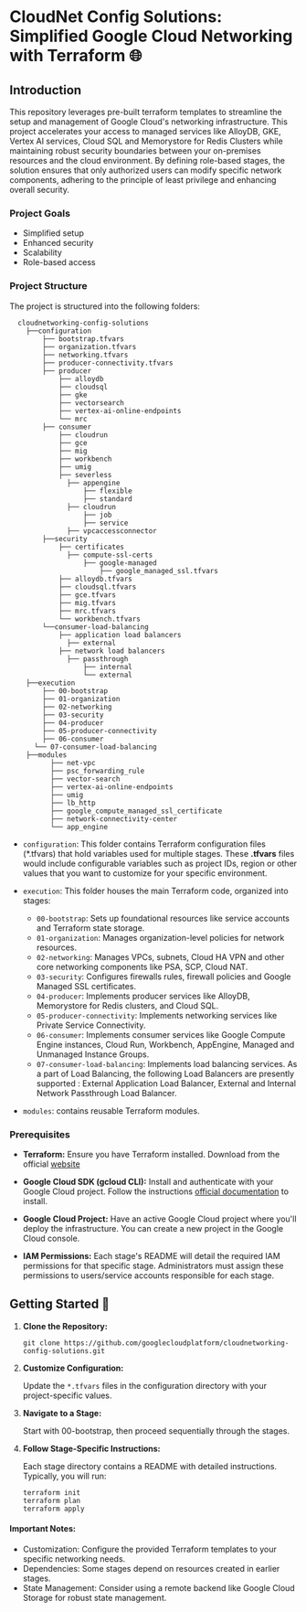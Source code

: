 # CloudNet Config Solutions: Simplified Google Cloud Networking with Terraform 🌐

## Introduction

This repository leverages pre-built terraform templates to streamline the setup and management of Google Cloud's networking infrastructure. This project accelerates your access to managed services like AlloyDB, GKE, Vertex AI services, Cloud SQL and Memorystore for Redis Clusters while maintaining robust security boundaries between your on-premises resources and the cloud environment. By defining role-based stages, the solution ensures that only authorized users can modify specific network components, adhering to the principle of least privilege and enhancing overall security.

### Project Goals

* Simplified setup
* Enhanced security
* Scalability
* Role-based access

### Project Structure
The project is structured into the following folders:

  ```
    cloudnetworking-config-solutions
      ├──configuration
          ├── bootstrap.tfvars
          ├── organization.tfvars
          ├── networking.tfvars
          ├── producer-connectivity.tfvars
          ├── producer
              ├── alloydb
              ├── cloudsql
              ├── gke
              ├── vectorsearch
              ├── vertex-ai-online-endpoints
              └── mrc
          ├── consumer
              ├── cloudrun
              ├── gce
              ├── mig
              ├── workbench
              ├── umig
              ├── severless
                ├── appengine
                    ├── flexible
                    ├── standard
                ├── cloudrun
                    ├── job
                    ├── service
                ├── vpcaccessconnector
          ├──security
              ├── certificates
                ├── compute-ssl-certs
                    ├── google-managed
                        ├── google_managed_ssl.tfvars
              ├── alloydb.tfvars
              ├── cloudsql.tfvars
              ├── gce.tfvars
              ├── mig.tfvars
              ├── mrc.tfvars
              └── workbench.tfvars
          └──consumer-load-balancing
              ├── application load balancers
                ├── external
              ├── network load balancers
                ├── passthrough
                    ├── internal
                    └── external
      ├──execution
          ├── 00-bootstrap
          ├── 01-organization
          ├── 02-networking
          ├── 03-security
          ├── 04-producer
          ├── 05-producer-connectivity
          ├── 06-consumer
        └── 07-consumer-load-balancing
      ├──modules
            ├── net-vpc
            ├── psc_forwarding_rule
            ├── vector-search
            ├── vertex-ai-online-endpoints
            ├── umig
            ├── lb_http
            ├── google_compute_managed_ssl_certificate
            ├── network-connectivity-center
            └── app_engine
  ```
* `configuration`: This folder contains Terraform configuration files (*.tfvars) that hold variables used for multiple stages. These **.tfvars** files would include configurable variables such as project IDs, region or other values that you want to customize for your specific environment.

* `execution`: This folder houses the main Terraform code, organized into stages:

  * `00-bootstrap`: Sets up foundational resources like service accounts and Terraform state storage.
  * `01-organization`:  Manages organization-level policies for network resources.
  * `02-networking`: Manages VPCs, subnets, Cloud HA VPN and other core networking components like PSA, SCP, Cloud NAT.
  * `03-security`:  Configures firewalls rules, firewall policies and Google Managed SSL certificates.
  * `04-producer`: Implements producer services like AlloyDB, Memorystore for Redis clusters, and Cloud SQL.
  * `05-producer-connectivity`: Implements networking services like Private Service Connectivity.
  * `06-consumer`: Implements consumer services like Google Compute Engine instances, Cloud Run, Workbench, AppEngine, Managed and Unmanaged Instance Groups.
  * `07-consumer-load-balancing`: Implements load balancing services. As a part of Load Balancing, the following Load Balancers are presently supported : External Application Load Balancer, External and Internal Network Passthrough Load Balancer.

* `modules`: contains reusable Terraform modules.


### Prerequisites

* **Terraform:** Ensure you have Terraform installed. Download from the official [website](https://www.terraform.io/downloads.html)

* **Google Cloud SDK (gcloud CLI):** Install and authenticate with your Google Cloud project. Follow the instructions [official documentation](https://cloud.google.com/sdk/docs/install) to install.

* **Google Cloud Project:** Have an active Google Cloud project where you'll deploy the infrastructure. You can create a new project in the Google Cloud console.

* **IAM Permissions:** Each stage's README will detail the required IAM permissions for that specific stage. Administrators must assign these permissions to users/service accounts responsible for each stage.

## Getting Started 🚀

1. **Clone the Repository:**

    ```
    git clone https://github.com/googlecloudplatform/cloudnetworking-config-solutions.git
    ```

2. **Customize Configuration:**

    Update the `*.tfvars` files in the configuration directory with your project-specific values.

3. **Navigate to a Stage:**

    Start with 00-bootstrap, then proceed sequentially through the stages.

4. **Follow Stage-Specific Instructions:**

    Each stage directory contains a README with detailed instructions. Typically, you will run:

    ```
    terraform init
    terraform plan
    terraform apply
    ```

#### Important Notes:

* Customization: Configure the provided Terraform templates to your specific networking needs.
* Dependencies: Some stages depend on resources created in earlier stages.
* State Management: Consider using a remote backend like Google Cloud Storage for robust state management.
